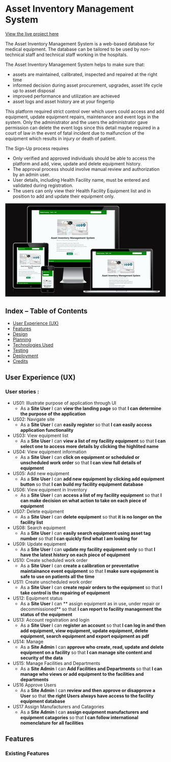 
<h1 align="start">Asset Inventory Management System</h1>

[View the live project here](https://asset-inventory-ff6bf56d6fc8.herokuapp.com/)

The Asset Inventory Management System is a web-based database for medical 
equipment. The database can be tailored to be used by non-technical staff and 
technical staff working in the hospitals.

The Asset Inventory Management System helps to make sure that:
*	assets are maintained, calibrated, inspected and repaired at the right time
*	informed decision during asset procurement, upgrades, asset life cycle up to asset disposal
*	improved performance and utilization are achieved
*	asset logs and asset history are at your fingertip

This platform required strict control over which users could access and add equipment, update equipment repairs, maintenance and event logs in the system. Only the administrator and the users the administrator gave permission can delete the event logs since this detail maybe required in a court of law in the event of fatal incident due to malfunction of the equipment which results in injury or death of patient.

The Sign-Up process requires
* Only verified and approved individuals should be able to access the platform and add, view, update and delete equipment history.
* The approval process should involve manual review and authorization by an admin user.
* User details, including Health Facility name, must be entered and validated during registration.
* The users can only view their Health Facility Equipment list and in position to add and update their equipment only.

![Mockup](documentation/images/amiresponsive.png)

## Index – Table of Contents
* [User Experience (UX)](#user-experience-ux) 
* [Features](#features)
* [Design](#design)
* [Planning](#planning)
* [Technologies Used](#technologies-used)
* [Testing](#testing)
* [Deployment](#deployment)
* [Credits](#credits)

## User Experience (UX)

### User stories :

* US01: Illustrate purpose of application through UI
  - As a **Site User** I can **view the landing page** so that **I can determine the purpose of the application**
* US02: Navigate site
  - As a **Site User** I can **easily register** so that **I can easily access application functionality**
* US03: View equipment list
  - As a **Site User** I can **view a list of my facility equipment** so that **I can select one to access more details by clicking the highlited name**
* US04: View equipment information
  - As a **Site User** I can **click on equipment or scheduled or unscheduled work order** so that **I can view  full details of equipment**
* US05: Add new equipment
  - As a **Site User** I can **add new equipment by clicking add equipment button** so that **I can build my facility equipment database**
* US06: View equipment in Inventory 
  - As a **Site User** I can **access a list of my facility equipment** so that **I can make decision on what action to take on each piece of equipment**
* US07: Delete equipment
  - As a **Site User** I can **delete equipment** so that **it is no longer on the facility list**
* US08: Search equipment
  - As a **Site User** I can **easily search equipment using asset tag number** so that **I can quickly find what I am looking for**
* US09: Update equipment
  - As a **Site User** I can **update my facility equipment only** so that **I have the latest history on each piece of equipment**
* US10: Create scheduled work order
  - As a **Site User** I can **create a calibration or preventative maintainance event equipment** so that **I make sure equipment is safe to use on patients all the time**
* US11: Create unscheduled work order
  - As a **Site User** I can **create repair orders to the equipment** so that **I take control is the repairing of equipment**
* US12: Equipment status
  - As a **Site User** I can ** assign equipment as in use, under repair or decommissioned** so that **I can report to facility management the status of the equipment**
* US13: Account registration and login
  - As a **Site User** I can **register an account** so that **I can log in and then add equipment, view equipment, update equipment, delete equipment, search equipment and export equipment as pdf**
* US14: Manage 
  - As a **Site Admin** I can **approve who create, read, update and delete equipment on a facility** so that **I can manage site content and security of the data**
* US15: Manage Facilities and Departments
  - As a **Site Admin** I can **Add Facilities and Departments** so that **I can manage who views or add equipment to the facilities and departments**
* US16 Approve Users
  - As a **Site Admin** I can **review and then approve or disapprove a User** so that **the right Users always have access to the facility equipment database**
* US17 Assign Manufacturers and Catagories
  - As a **Site Admin** I can **assign equipment manufacturers and equipment catagories** so that **I can follow international nomenclature for all facilities**

## Features

### Existing Features

